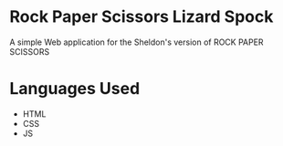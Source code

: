 # Rock Paper Scissors Lizard Spock
A simple Web application for the Sheldon's version of ROCK PAPER SCISSORS

# Languages Used
- HTML
- CSS
- JS
